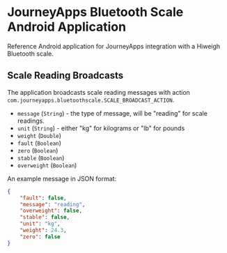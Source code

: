 # JourneyApps Bluetooth Scale Android Application

Reference Android application for JourneyApps integration with a Hiweigh Bluetooth scale.


## Scale Reading Broadcasts

The application broadcasts scale reading messages with action `com.journeyapps.bluetoothscale.SCALE_BROADCAST_ACTION`.

- `message` (`String`) - the type of message, will be "reading" for scale readings.
- `unit` (`String`) - either "kg" for kilograms or "lb" for pounds
- `weight` (`Double`)
- `fault` (`Boolean`)
- `zero` (`Boolean`)
- `stable` (`Boolean`)
- `overweight` (`Boolean`)

An example message in JSON format:

```json
{
    "fault": false,
    "message": "reading",
    "overweight": false,
    "stable": false,
    "unit": "kg",
    "weight": 24.3,
    "zero": false
}
```
